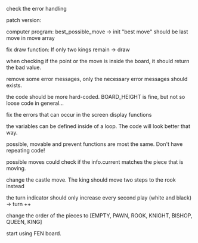 
check the error handling



patch version:

computer program: best_possible_move -> init "best move" should be last move in move array

fix draw function: If only two kings remain -> draw



when checking if the point or the move is inside the board, it should return the bad value.

remove some error messages, only the necessary error messages should exists.

the code should be more hard-coded. BOARD_HEIGHT is fine, but not so loose code in general...

fix the errors that can occur in the screen display functions

the variables can be defined inside of a loop. The code will look better that way.



possible, movable and prevent functions are most the same. Don't have repeating code!

possible moves could check if the info.current matches the piece that is moving.



change the castle move. The king should move two steps to the rook instead

the turn indicator should only increase every second play (white and black) -> turn ++

change the order of the pieces to [EMPTY, PAWN, ROOK, KNIGHT, BISHOP, QUEEN, KING]



start using FEN board.

